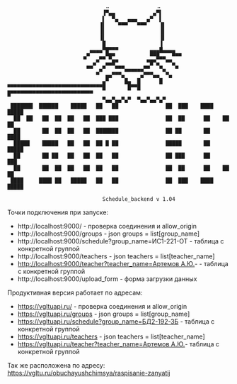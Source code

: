 ``` 
                               ⠤               ⠤                            
                              ▐▀▄▄            ▄▀▌                           
                              ▌  ▀▄   ▄▄▄   ▄▀  ▌                           
                             ▐▌    ▀▀▀   ▀▀▀    ▐▌                          
                             ▐▌                 ▐▌                          
                             ▐▌                 ▐▌                          
                              █                 ▐                           
                          ▄▄▄▄▀█▀▀▀          ▄▄▄█▄▄▄▄                       
                        ▄▀   ▄▄▀█▀           ▀▀█▄▄  ▀▀▀                     
                           ▄▀  ▄▄█▀         ▀█▀▄  ▀▀▄                       
                         ▀▀  ▄▀   ▀▀▀▄▄▄▄▄▄▀▀   ▀▄   ▀                      
                            ▀  ▄▄▀▀▀▄     ▄▀▀▀▄▄  ▀▄                        
                              ▄▀     █▄  █      █                           
▀▀▀▀▀▀▀▀▀▀▀▀▀▀▀▀▀▀▀▀▀▀▀▀▀▀▀▀▀▀█       █▀▀█       █▀▀▀▀▀▀▀▀▀▀▀▀▀▀▀▀▀▀▀▀▀▀▀▀▀▀
                              ▀▄▄▀▄▄▀▄▀  ▀▄▄▀▄▄▀▄▀                          
 ███████  ██████    █████   ██   ██               ██  ███    ████    █████  
  ██  ██   ██  ██  ██   ██  ███ ███               ██  ██      ██    ██   ██ 
  ██       ██  ██  ██   ██  ███████               ██ ██       ██    ████    
  █████    █████   ██   ██  ██ █ ██               █████       ██     █████  
  ██       ██ ██   ██   ██  ██   ██               ██ ███      ██        ███ 
  ██       ██  ██  ██   ██  ██   ██               ██  ██      ██    ██   ██ 
 ████     ████ ██   █████   ██   ██               ██  ███    ████    █████  
                                                               
                              Schedule_backend v 1.04
```


Точки подключения при запуске: 
* http://localhost:9000/ - проверка соединения и allow_origin
* http://localhost:9000/groups - json groups = list[group_name]
* http://localhost:9000/schedule?group_name=ИС1-221-ОТ - таблица с конкретной группой
* http://localhost:9000/teachers - json teachers = list[teacher_name]
* [http://localhost:9000/teacher?teacher_name=Артемов А.Ю.](http://localhost:9000/teacher?teacher_name=%D0%90%D1%80%D1%82%D0%B5%D0%BC%D0%BE%D0%B2%20%D0%90.%D0%AE.)-  - таблица с конкретной группой
* http://localhost:9000/upload_form - форма загрузки данных

Продуктивная версия работает по адресам: 
* https://vgltuapi.ru/ - проверка соединения и allow_origin
* https://vgltuapi.ru/groups - json groups = list[group_name]
* https://vgltuapi.ru/schedule?group_name=БД2-192-ЗБ - таблица с конкретной группой
* https://vgltuapi.ru/teachers - json teachers = list[teacher_name]
* [https://vgltuapi.ru/teacher?teacher_name=Артемов А.Ю.](https://vgltuapi.ru/teacher?teacher_name=%D0%90%D1%80%D1%82%D0%B5%D0%BC%D0%BE%D0%B2%20%D0%90.%D0%AE.)- таблица с конкретной группой

Так же расположена по адресу: https://vgltu.ru/obuchayushchimsya/raspisanie-zanyatij
